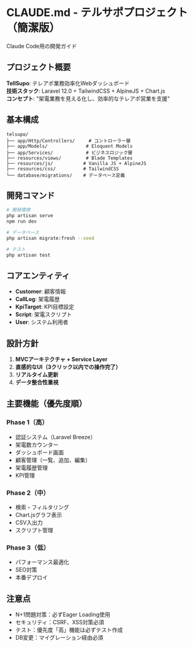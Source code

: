 # CLAUDE.md - テルサポプロジェクト（簡潔版）

Claude Code用の開発ガイド

## プロジェクト概要
**TellSupo**: テレアポ業務効率化Webダッシュボード  
**技術スタック**: Laravel 12.0 + TailwindCSS + AlpineJS + Chart.js  
**コンセプト**: "架電業務を見える化し、効率的なテレアポ営業を支援"

## 基本構成
```
telsupo/
├── app/Http/Controllers/     # コントローラー層
├── app/Models/              # Eloquent Models
├── app/Services/            # ビジネスロジック層
├── resources/views/         # Blade Templates
├── resources/js/           # Vanilla JS + AlpineJS
├── resources/css/          # TailwindCSS
└── database/migrations/    # データベース定義
```

## 開発コマンド
```bash
# 開発環境
php artisan serve
npm run dev

# データベース
php artisan migrate:fresh --seed

# テスト
php artisan test
```

## コアエンティティ
- **Customer**: 顧客情報
- **CallLog**: 架電履歴
- **KpiTarget**: KPI目標設定
- **Script**: 架電スクリプト
- **User**: システム利用者

## 設計方針
1. **MVCアーキテクチャ + Service Layer**
2. **直感的なUI（3クリック以内での操作完了）**
3. **リアルタイム更新**
4. **データ整合性重視**

## 主要機能（優先度順）
### Phase 1（高）
- 認証システム（Laravel Breeze）
- 架電数カウンター
- ダッシュボード画面
- 顧客管理（一覧、追加、編集）
- 架電履歴管理
- KPI管理

### Phase 2（中）
- 検索・フィルタリング
- Chart.jsグラフ表示
- CSV入出力
- スクリプト管理

### Phase 3（低）
- パフォーマンス最適化
- SEO対策
- 本番デプロイ

## 注意点
- N+1問題対策：必ずEager Loading使用
- セキュリティ：CSRF、XSS対策必須
- テスト：優先度「高」機能は必ずテスト作成
- DB変更：マイグレーション経由必須